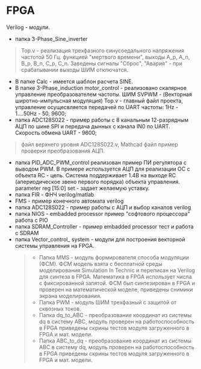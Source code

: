 # FPGA
Verilog - модули.

- папка 3-Phase_Sine_inverter
> Top.v - реализация трехфазного синусоедального напряжения частотой 50 Гц. 
функцией "мертвого времени", выходы A_p, A_n, B_p, B_n, C_p, C_n.
Заведены сигналы "Сброс", "Авария" - при срабатывании выходы ШИМ отключатся.  
- В папке Calc - имеется шаблон расчета SINE.
- В папке 3-Phase_induction motor_control - реализовано скалярное управление преобразователем частоты. ШИМ SVPWM - (Векторная широтно-импульсная модуляция)
	Top.v - главный файл проекта, управление осущесвляется передачей по UART частоты: 1Hz - 1....50Hz - 50, 9600; 
- папка ADC128S022 - пример работы с 8 канальным 12-разрядным АЦП по шине SPI и передача дынных с канала IN0  по UART. Cкорость обмена UART - 9600;
> файл верхнего уровня ADC128S022.v, Mathcad файл пример проверки преобразования АЦП.
- папка PID_ADC_PWM_control реализован пример ПИ регулятора с выводом PWM. В примере используется АЦП для реализации ОС с объекта RC - цепь. Система поддерживает 1.4В на выходе RC (апериодическое звено первого порядка) объекта управления. parameter reg [15:0] set - задает желаемую уставку.
- папка FIR - ФНЧ verilog/matlab
- FMS - пример конечного автомата verilog
- папка ADC128S022 - пример работы с АЦП и выбор каналов verilog
- папка NIOS - embadded processor пример "софтового процессора" работа с PIO
- папка SDRAM_Controller - пример embadded processor тест и работа с SDRAM
- папка Vector_control_ system - модули для построения векторной системы управления на FPGA.
	> - Папка MMS - модуль формирователя способа модуляции (ФСМ). ФСМ модель взята с бесплатной среды моделирования Simulation In Technic 	и переписан на Verilog для синтеза в FPGA. Математика в FPGA использует числа с фиксированной запятой. ФСМ был синтезирован в 	   FPGA и проверен на математической моделе, приведены снимики экрана моделирования. 
	> - Папка PWM - модуль ШИМ трехфазный с защитой от сквозных токов.
	> - Папка dq_to_ABC - преобразование координат из системы dq в систему ABC, модуль проверен на работоспособность в FPGA приведены скрины тестов модуля загруженного в FPGA и мат. модели.
	> - Папка ABC_to_dq - преобразование координат из системы ABC в систему dq, модуль проверен на работоспособность в FPGA приведены скрины тестов модуля загруженного в FPGA и мат. модели.